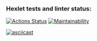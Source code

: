 ### Hexlet tests and linter status:
[![Actions Status](https://github.com/avkapitanov/frontend-project-44/workflows/hexlet-check/badge.svg)](https://github.com/avkapitanov/frontend-project-44/actions)
[![Maintainability](https://api.codeclimate.com/v1/badges/5d3b63a05c68d9c9e7ed/maintainability)](https://codeclimate.com/github/avkapitanov/frontend-project-44/maintainability)

[![asciicast](https://asciinema.org/a/lNFAwAUXmu03LS74pxFSnHtrW.svg)](https://asciinema.org/a/lNFAwAUXmu03LS74pxFSnHtrW)